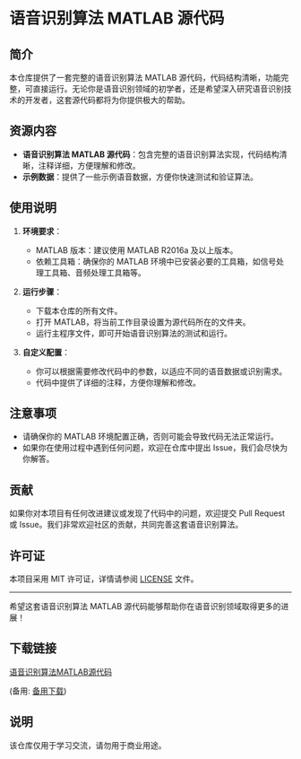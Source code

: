 # 语音识别算法 MATLAB 源代码

## 简介

本仓库提供了一套完整的语音识别算法 MATLAB 源代码，代码结构清晰，功能完整，可直接运行。无论你是语音识别领域的初学者，还是希望深入研究语音识别技术的开发者，这套源代码都将为你提供极大的帮助。

## 资源内容

- **语音识别算法 MATLAB 源代码**：包含完整的语音识别算法实现，代码结构清晰，注释详细，方便理解和修改。
- **示例数据**：提供了一些示例语音数据，方便你快速测试和验证算法。

## 使用说明

1. **环境要求**：
   - MATLAB 版本：建议使用 MATLAB R2016a 及以上版本。
   - 依赖工具箱：确保你的 MATLAB 环境中已安装必要的工具箱，如信号处理工具箱、音频处理工具箱等。

2. **运行步骤**：
   - 下载本仓库的所有文件。
   - 打开 MATLAB，将当前工作目录设置为源代码所在的文件夹。
   - 运行主程序文件，即可开始语音识别算法的测试和运行。

3. **自定义配置**：
   - 你可以根据需要修改代码中的参数，以适应不同的语音数据或识别需求。
   - 代码中提供了详细的注释，方便你理解和修改。

## 注意事项

- 请确保你的 MATLAB 环境配置正确，否则可能会导致代码无法正常运行。
- 如果你在使用过程中遇到任何问题，欢迎在仓库中提出 Issue，我们会尽快为你解答。

## 贡献

如果你对本项目有任何改进建议或发现了代码中的问题，欢迎提交 Pull Request 或 Issue。我们非常欢迎社区的贡献，共同完善这套语音识别算法。

## 许可证

本项目采用 MIT 许可证，详情请参阅 [LICENSE](LICENSE) 文件。

---

希望这套语音识别算法 MATLAB 源代码能够帮助你在语音识别领域取得更多的进展！

## 下载链接
[语音识别算法MATLAB源代码]() 

(备用: [备用下载](https://pan.baidu.com/s/1G1GwLTK3jZjctl28NvWFRg?pwd=1234))

## 说明

该仓库仅用于学习交流，请勿用于商业用途。
